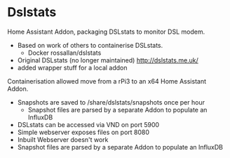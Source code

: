 # Dslstats
Home Assistant Addon, packaging DSLstats to monitor DSL modem.

- Based on work of others to containerise DSLstats.
  - Docker rossallan/dslstats
- Original DSLstats (no longer maintained) http://dslstats.me.uk/
- added wrapper stuff for a local addon
  
Containerisation allowed move from a rPi3 to an x64 Home Assistant Addon.
- Snapshots are saved to /share/dslstats/snapshots once per hour
  - Snapshot files are parsed by a separate Addon to populate an InfluxDB
- DSLstats can be accessed via VND on port 5900
- Simple webserver exposes files on port 8080
- Inbuilt Webserver doesn't work
- Snapshot files are parsed by a separate Addon to populate an InfluxDB
